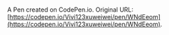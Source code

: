 # 

A Pen created on CodePen.io. Original URL: [https://codepen.io/Vivi123xuweiwei/pen/WNdEeom](https://codepen.io/Vivi123xuweiwei/pen/WNdEeom).


